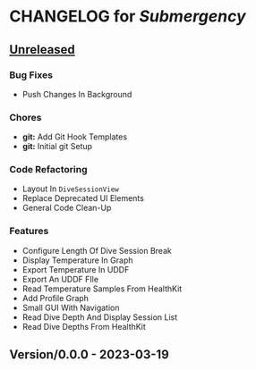 <!-- this is a generated file -->
# CHANGELOG for *Submergency*

<a name="Unreleased"></a>
## [Unreleased]

### Bug Fixes
- Push Changes In Background

### Chores
- **git:** Add Git Hook Templates
- **git:** Initial git Setup

### Code Refactoring
- Layout In `DiveSessionView`
- Replace Deprecated UI Elements
- General Code Clean-Up

### Features
- Configure Length Of Dive Session Break
- Display Temperature In Graph
- Export Temperature In UDDF
- Export An UDDF FIle
- Read Temperature Samples From HealthKit
- Add Profile Graph
- Small GUI With Navigation
- Read Dive Depth And Display Session List
- Read Dive Depths From HealthKit


<a name="Version/0.0.0"></a>
## Version/0.0.0 - 2023-03-19

[Unreleased]: brettkiste:/Volumes/UsersSpace/boesler/projekte/git-repositories/Submergency.git/compare/Version/0.0.0...HEAD
